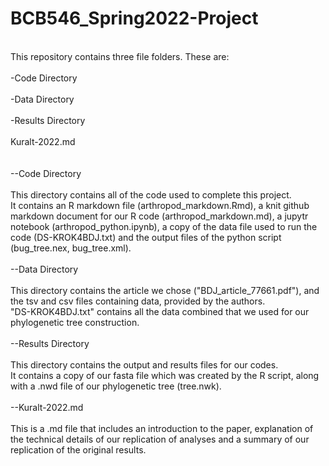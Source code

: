 # BCB546_Spring2022-Project
<br />This repository contains three file folders. These are:
<br />
<br />-Code Directory
<br />
<br />-Data Directory
<br />
<br />-Results Directory
<br />
<br />Kuralt-2022.md
<br />
<br />
<br />--Code Directory
<br />
<br />This directory contains all of the code used to complete this project. 
<br />It contains an R markdown file (arthropod_markdown.Rmd), a knit github markdown document for our R code (arthropod_markdown.md), 
a jupytr notebook (arthropod_python.ipynb), a copy of the data file used to run the code (DS-KROK4BDJ.txt) 
and the output files of the python script (bug_tree.nex, bug_tree.xml). 
<br />
<br />--Data Directory
<br />
<br />This directory contains the article we chose ("BDJ_article_77661.pdf"), and the tsv and csv files containing data,  provided by the authors.  
"DS-KROK4BDJ.txt"  contains all the data combined that we used for our phylogenetic tree construction.
<br />
<br />--Results Directory
<br />
<br />This directory contains the output and results files for our codes. 
<br />It contains a copy of our fasta file which was created by the R script, along with a .nwd file of our phylogenetic tree (tree.nwk). 
<br />
<br />--Kuralt-2022.md
<br />
<br />This is a .md file that includes an introduction to the paper, explanation of the technical details of our replication of analyses and a summary of our replication of the original results.
